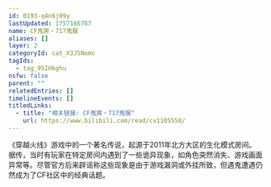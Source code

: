 ```yaml
---
id: 0193-q4n6j09y
lastUpdated: 1757166787
name: CF鬼房・717鬼服
aliases: []
layer: 2
categoryId: cat_X3JSNomc
tagIds:
  - tag_95IHkghu
nsfw: false
parent: ""
relatedEntries: []
timelineEvents: []
titledLinks:
  - title: "相关链接: CF鬼房・717鬼服"
    url: https://www.bilibili.com/read/cv1105558/
---
```


《穿越火线》游戏中的一个著名传说，起源于2011年北方大区的生化模式房间。据传，当时有玩家在特定房间内遇到了一些诡异现象，如角色突然消失、游戏画面异常等。尽管官方后来辟谣称这些现象是由于游戏漏洞或外挂所致，但遇鬼遭遇仍然成为了CF社区中的经典话题。